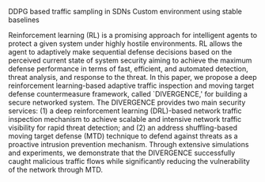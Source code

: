 DDPG based traffic sampling in SDNs
Custom environment using stable baselines

Reinforcement learning (RL) is a promising approach for intelligent agents to protect a given system under highly hostile environments. RL allows the agent to adaptively make sequential defense decisions based on the perceived current state of system security aiming to achieve the maximum defense performance in terms of fast, efficient, and automated detection, threat analysis, and response to the threat. In this paper, we propose a deep reinforcement learning-based adaptive traffic inspection and moving target defense countermeasure framework, called `DIVERGENCE,' for building a secure networked system. The DIVERGENCE provides two main security services: (1) a deep reinforcement learning (DRL)-based network traffic inspection mechanism to achieve scalable and intensive network traffic visibility for rapid threat detection; and (2) an address shuffling-based moving target defense (MTD) technique to defend against threats as a proactive intrusion prevention mechanism. Through extensive simulations and experiments, we demonstrate that the DIVERGENCE successfully caught malicious traffic flows while significantly reducing the vulnerability of the network through MTD.
